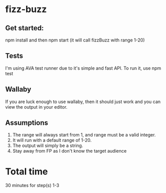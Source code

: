 # fizz-buzz

## Get started:
npm install and then npm start (it will call fizzBuzz with range 1-20)

## Tests
I'm using AVA test runner due to it's simple and fast API. To run it, use npm test

## Wallaby
If you are luck enough to use wallaby, then it should just work and you can view the output in your editor.

## Assumptions
1. The range will always start from 1, and range must be a valid integer.
2. It will run with a default range of 1-20.
3. The output will simply be a string.
4. Stay away from FP as I don't know the target audience

# Total time
30 minutes for step(s) 1-3
